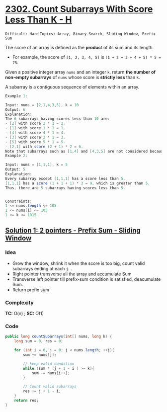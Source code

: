 # [2302. Count Subarrays With Score Less Than K - H](https://leetcode.com/problems/count-subarrays-with-score-less-than-k/description/)

`Difficult: Hard`
`Topics: Array, Binary Search, Sliding Window, Prefix Sum`

The score of an array is defined as the **produc**t of its sum and its length.

- For example, the score of `[1, 2, 3, 4, 5]` is `(1 + 2 + 3 + 4 + 5) * 5 = 75`.

Given a positive integer array `nums` and an integer `k`, return **the number of non-empty subarrays** of `nums` whose score is **strictly less** than `k`.

A subarray is a contiguous sequence of elements within an array.
 

 ```java
Example 1:

Input: nums = [2,1,4,3,5], k = 10
Output: 6
Explanation:
The 6 subarrays having scores less than 10 are:
- [2] with score 2 * 1 = 2.
- [1] with score 1 * 1 = 1.
- [4] with score 4 * 1 = 4.
- [3] with score 3 * 1 = 3. 
- [5] with score 5 * 1 = 5.
- [2,1] with score (2 + 1) * 2 = 6.
Note that subarrays such as [1,4] and [4,3,5] are not considered because their scores are 10 and 36 respectively, while we need scores strictly less than 10.
Example 2:

Input: nums = [1,1,1], k = 5
Output: 5
Explanation:
Every subarray except [1,1,1] has a score less than 5.
[1,1,1] has a score (1 + 1 + 1) * 3 = 9, which is greater than 5.
Thus, there are 5 subarrays having scores less than 5.
 

Constraints:
1 <= nums.length <= 105
1 <= nums[i] <= 105
1 <= k <= 1015
```
## [Solution 1: 2 pointers - Prefix Sum - Sliding Window ](https://leetcode.com/problems/count-subarrays-with-score-less-than-k/submissions/1671018010/)

### Idea
- Grow the window, shrink it when the score is too big, count valid subarrays ending at each `j`.
.
- Right pointer transverse all the array and accumulate Sum
- Transverse left pointer till prefix-sum condition is satisfied, deacumulate Sum.
- Return prefix sum 

### Complexity
**TC:** O(n) ; **SC:** O(1)

### Code
```java
public long countSubarrays(int[] nums, long k) {
    long sum = 0, res = 0;

    for (int i = 0, j = 0; j < nums.length; ++j){
        sum += nums[j];

        // keep valid condition
        while (sum * (j + 1 - i ) >= k){
            sum -= nums[i++];
        }

        // Count valid subarrays
        res += j + 1 - i;            
    }
    return res;
}
```